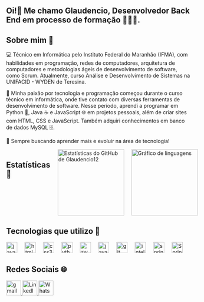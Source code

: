<h2 align="left">Oi!👋 Me chamo Glaudencio, Desenvolvedor Back End em processo de formação 👨🏻‍💻.</h2>

<div>
      <h2>Sobre mim 🙂</h2>
      <p>
            💻 Técnico em Informática pelo Instituto Federal do Maranhão (IFMA), com habilidades em programação, redes de computadores, 
            arquitetura de computadores e metodologias ágeis de desenvolvimento de software, como Scrum. 
            Atualmente, curso Análise e Desenvolvimento de Sistemas na UNIFACID - WYDEN de Teresina.
      </p>
      <p>
            🚀 Minha paixão por tecnologia e programação começou durante o curso técnico em informática, onde tive contato com 
            diversas ferramentas de desenvolvimento de software. Nesse período, aprendi a programar em Python 🐍, Java ☕ e JavaScript 🌐
            em projetos pessoais, além de criar sites com HTML, CSS e JavaScript. Também adquiri conhecimentos em banco de dados MySQL 🗄️.
      </p>
       <p>
           🔹 Sempre buscando aprender mais e evoluir na área de tecnologia!
      </p>
</div>

<div style="display: flex; gap: 20px;"> 
      <h2>Estatísticas 📶</h2>
      <img src="https://github-readme-stats.vercel.app/api?username=Glaudencio12&show_icons=true&theme=dark&hide_border=false" height="180" alt="Estatísticas do GitHub de Glaudencio12" />
      <img src="https://github-readme-stats.vercel.app/api/top-langs?username=Glaudencio12&locale=en&hide_title=false&layout=compact&card_width=320&langs_count=5&theme=dark&hide_border=false" height="180" alt="Gráfico de linguagens" />
</div>

<div>
      <h2>Tecnologias que utilizo 🤖</h2>
      <img src="https://cdn.jsdelivr.net/gh/devicons/devicon/icons/javascript/javascript-original.svg" height="30" alt="javascript logo" />
      <img width="12" />
      <img src="https://cdn.jsdelivr.net/gh/devicons/devicon/icons/html5/html5-original.svg" height="30" alt="html5 logo" />
      <img width="12" />
      <img src="https://cdn.jsdelivr.net/gh/devicons/devicon/icons/css3/css3-original.svg" height="30" alt="css3 logo" />
      <img width="12" />
      <img src="https://cdn.jsdelivr.net/gh/devicons/devicon/icons/python/python-original.svg" height="30"alt="python logo" />
      <img width="12" />
      <img src="https://cdn.jsdelivr.net/gh/devicons/devicon/icons/mysql/mysql-original.svg" height="30" alt="mysql logo" />
      <img width="12" />
      <img src="https://cdn.jsdelivr.net/gh/devicons/devicon/icons/java/java-original.svg" height="30" alt="java logo" />
      <img width="12" />
      <img src="https://cdn.jsdelivr.net/gh/devicons/devicon/icons/git/git-original.svg" height="30" alt="git logo" />
      <img width="12" />
      <img src="https://cdn.jsdelivr.net/gh/devicons/devicon/icons/intellij/intellij-original.svg" height="30" alt="intellij logo" />
      <img width="12" />
      <img src="https://cdn.jsdelivr.net/gh/devicons/devicon/icons/vscode/vscode-original.svg" height="30" alt="springboot logo" />
      <img width="12" />
      <img src="https://user-images.githubusercontent.com/33158051/103466606-760a4000-4d14-11eb-9941-2f3d00371471.png" height="30" alt="SpringBoot logo" />
</div>

<div>
      <h2>Redes Sociais 🌐</h2>
      <a href="mailto:glaudenciocosta015@gmail.com" target="_blank">
            <img src="https://img.shields.io/static/v1?message=Gmail&logo=gmail&label=&color=D14836&logoColor=white&labelColor=&style=for-the-badge"
                  height="40" alt="gmail logo" />
      </a>
      <a href="https://www.linkedin.com/in/glaudencio" target="_blank">
            <img src="https://img.shields.io/static/v1?message=LinkedIn&logo=linkedin&label=&color=0A66C2&logoColor=white&labelColor=&style=for-the-badge"
                  height="40" alt="LinkedIn logo" />
      </a>
     <a href="https://wa.me/98970227700" target="_blank">
          <img src="https://img.shields.io/static/v1?message=WhatsApp&logo=whatsapp&label=&color=25D366&logoColor=white&labelColor=&style=for-the-badge"
         height="40" alt="WhatsApp logo" />
      </a>

</div>
